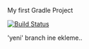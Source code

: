 My first Gradle Project

[![Build Status](https://travis-ci.com/kaanuzunpinar/FirstGradle.svg?branch=main)](https://travis-ci.com/kaanuzunpinar/FirstGradle)

'yeni' branch ine ekleme..